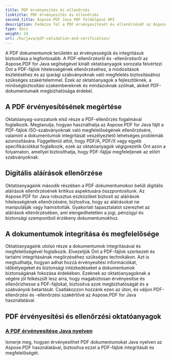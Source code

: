 ```yaml
---
title: PDF érvényesítés és ellenőrzés
linktitle: PDF érvényesítés és ellenőrzés
second_title: Aspose.PDF Java PDF feldolgozó API
description: Fedezze fel a PDF érvényesítését és ellenőrzését az Aspose.PDF for Java segítségével. Biztosítsa a dokumentumok integritását és megfelelőségét átfogó oktatóanyagainkban.
type: docs
weight: 24
url: /hu/java/pdf-validation-and-verification/
---
```


A PDF dokumentumok területén az érvényességük és integritásuk biztosítása a legfontosabb. A PDF-ellenőrzésről és -ellenőrzésről az Aspose.PDF for Java segítségével kínált oktatóanyagok sorozata felvértezi Önt a PDF-fájlok hitelességének ellenőrzéséhez, a módosítások észleléséhez és az iparági szabványoknak való megfelelés biztosításához szükséges szakértelemmel. Ezek az oktatóanyagok a fejlesztőknek, a minőségbiztosítási szakembereknek és mindazoknak szólnak, akiket PDF-dokumentumaik megbízhatósága érdekel.

## A PDF érvényesítésének megértése

Oktatóanyag-sorozatunk első része a PDF-ellenőrzés fogalmával foglalkozik. Megtanulja, hogyan használhatja az Aspose.PDF for Java fájlt a PDF-fájlok ISO-szabványoknak való megfelelőségének ellenőrzésére, valamint a dokumentumok integritását veszélyeztető lehetséges problémák azonosítására. Függetlenül attól, hogy PDF/A, PDF/X vagy egyéb specifikációkkal foglalkozik, ezek az oktatóanyagok végigvezetik Önt azon a folyamaton, amellyel biztosíthatja, hogy PDF-fájljai megfeleljenek az előírt szabványoknak.

## Digitális aláírások ellenőrzése

Oktatóanyagaink második részében a PDF dokumentumokon belüli digitális aláírások ellenőrzésének kritikus aspektusára összpontosítunk. Az Aspose.PDF for Java robusztus eszközöket biztosít az aláírások hitelességének ellenőrzésére, biztosítva, hogy az aláírásokat ne manipulálják vagy hamisították. Gyakorlati tapasztalatot szerezhet az aláírások ellenőrzésében, ami elengedhetetlen a jogi, pénzügyi és biztonsági szempontból érzékeny dokumentumokhoz.

## A dokumentumok integritása és megfelelősége

Oktatóanyagaink utolsó része a dokumentumok integritásával és megfelelőségével foglalkozik. Elvezetjük Önt a PDF-fájlok szerkezeti és tartalmi integritásának megőrzéséhez szükséges technikákon. Azt is megtudhatja, hogyan adhat hozzá érvényesítési információkat, időbélyegeket és biztonsági intézkedéseket a dokumentumok biztonságának fokozása érdekében. Ezeknek az oktatóanyagoknak a végére jól felkészült lesz arra, hogy magabiztosan érvényesítse és ellenőrizhesse a PDF-fájlokat, biztosítva azok megbízhatóságát és a szabványok betartását. Csatlakozzon hozzánk ezen az úton, és váljon PDF-ellenőrzési és -ellenőrzési szakértővé az Aspose.PDF for Java használatával.

## PDF érvényesítési és ellenőrzési oktatóanyagok
### [A PDF érvényesítése Java nyelven](./validate-pdf-in-java/)
Ismerje meg, hogyan érvényesíthet PDF dokumentumokat Java nyelven az Aspose.PDF használatával, biztosítva ezzel a PDF-fájlok integritását és megfelelőségét.